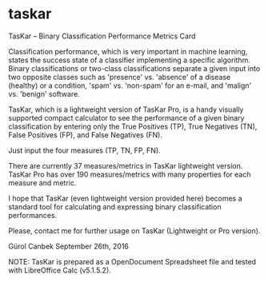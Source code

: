 # taskar
TasKar – Binary Classification Performance Metrics Card

Classification performance, which is very important in machine learning, states the success state of a classifier implementing a specific algorithm. Binary classifications or two-class classifications separate a given input into two opposite classes such as 'presence' vs. 'absence' of a disease (healthy) or a condition, 'spam' vs. 'non-spam' for an e-mail, and 'malign' vs. 'benign' software.

TasKar, which is a lightweight version of TasKar Pro, is a handy visually supported compact calculator to see the performance of a given binary classification by entering only the True Positives (TP), True Negatives (TN), False Positives (FP), and False Negatives (FN).

Just input the four measures (TP, TN, FP, FN).

There are currently 37 measures/metrics in TasKar lightweight version. TasKar Pro has over 190 measures/metrics with many properties for each measure and metric.

I hope that TasKar (even lightweight version provided here) becomes a standard tool for calculating and expressing binary classification performances.

Please, contact me for further usage on TasKar (Lightweight or Pro version).

Gürol Canbek
September 26th, 2016

NOTE: TasKar is prepared as a OpenDocument Spreadsheet file and tested with LibreOffice Calc (v5.1.5.2).
